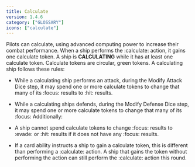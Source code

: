 ```yaml
---
title: Calculate
version: 1.4.6
category: ["GLOSSARY"]
icons: ["calculate"]
---
```


Pilots can calculate, using advanced computing power to increase their combat performance. When a ship performs the :calculate: action, it gains one calculate token. A ship is **CALCULATING** while it has at least one calculate token. Calculate tokens are circular, green tokens. A calculating ship follows these rules:

- While a calculating ship performs an attack, during the Modify Attack Dice
  step, it may spend one or more calculate tokens to change that many of
  its :focus: results to :hit: results.

- While a calculating ships defends, during the Modify Defense Dice step, it
  may spend one or more calculate tokens to change that many of its :focus:
  Additionally:

- A ship cannot spend calculate tokens to change :focus: results to :evade: or :hit:
  results if it does not have any :focus: results.
- If a card ability instructs a ship to gain a calculate token, this is different
  than performing a :calculate: action. A ship that gains the token without
  performing the action can still perform the :calculate: action this round.
